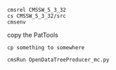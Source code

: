 

```
cmsrel CMSSW_5_3_32
cs CMSSW_5_3_32/src
cmsenv
```

copy the PatTools

```
cp something to somewhere
```


```
cmsRun OpenDataTreeProducer_mc.py
```
